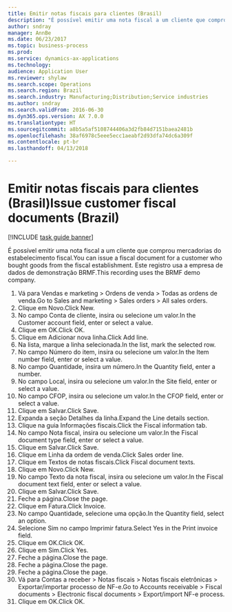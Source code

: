 ```yaml
--- 
title: Emitir notas fiscais para clientes (Brasil)
description: "É possível emitir uma nota fiscal a um cliente que comprou mercadorias do estabelecimento fiscal."
author: sndray
manager: AnnBe
ms.date: 06/23/2017
ms.topic: business-process
ms.prod: 
ms.service: dynamics-ax-applications
ms.technology: 
audience: Application User
ms.reviewer: shylaw
ms.search.scope: Operations
ms.search.region: Brazil
ms.search.industry: Manufacturing;Distribution;Service industries
ms.author: sndray
ms.search.validFrom: 2016-06-30
ms.dyn365.ops.version: AX 7.0.0
ms.translationtype: HT
ms.sourcegitcommit: a8b5a5af5108744406a3d2fb84d7151baea2481b
ms.openlocfilehash: 38af6978c5eee5ecc1aeabf2d93dfa74dc6a309f
ms.contentlocale: pt-br
ms.lasthandoff: 04/13/2018

---
```

# <a name="issue-customer-fiscal-documents-brazil"></a><span data-ttu-id="3f2ba-103">Emitir notas fiscais para clientes (Brasil)</span><span class="sxs-lookup"><span data-stu-id="3f2ba-103">Issue customer fiscal documents (Brazil)</span></span>

[!INCLUDE [task guide banner](../../includes/task-guide-banner.md)]

<span data-ttu-id="3f2ba-104">É possível emitir uma nota fiscal a um cliente que comprou mercadorias do estabelecimento fiscal.</span><span class="sxs-lookup"><span data-stu-id="3f2ba-104">You can issue a fiscal document for a customer who bought goods from the fiscal establishment.</span></span> <span data-ttu-id="3f2ba-105">Este registro usa a empresa de dados de demonstração BRMF.</span><span class="sxs-lookup"><span data-stu-id="3f2ba-105">This recording uses the BRMF demo company.</span></span>

1. <span data-ttu-id="3f2ba-106">Vá para Vendas e marketing > Ordens de venda > Todas as ordens de venda.</span><span class="sxs-lookup"><span data-stu-id="3f2ba-106">Go to Sales and marketing > Sales orders > All sales orders.</span></span>
2. <span data-ttu-id="3f2ba-107">Clique em Novo.</span><span class="sxs-lookup"><span data-stu-id="3f2ba-107">Click New.</span></span>
3. <span data-ttu-id="3f2ba-108">No campo Conta de cliente, insira ou selecione um valor.</span><span class="sxs-lookup"><span data-stu-id="3f2ba-108">In the Customer account field, enter or select a value.</span></span>
4. <span data-ttu-id="3f2ba-109">Clique em OK.</span><span class="sxs-lookup"><span data-stu-id="3f2ba-109">Click OK.</span></span>
5. <span data-ttu-id="3f2ba-110">Clique em Adicionar nova linha.</span><span class="sxs-lookup"><span data-stu-id="3f2ba-110">Click Add line.</span></span>
6. <span data-ttu-id="3f2ba-111">Na lista, marque a linha selecionada.</span><span class="sxs-lookup"><span data-stu-id="3f2ba-111">In the list, mark the selected row.</span></span>
7. <span data-ttu-id="3f2ba-112">No campo Número do item, insira ou selecione um valor.</span><span class="sxs-lookup"><span data-stu-id="3f2ba-112">In the Item number field, enter or select a value.</span></span>
8. <span data-ttu-id="3f2ba-113">No campo Quantidade, insira um número.</span><span class="sxs-lookup"><span data-stu-id="3f2ba-113">In the Quantity field, enter a number.</span></span>
9. <span data-ttu-id="3f2ba-114">No campo Local, insira ou selecione um valor.</span><span class="sxs-lookup"><span data-stu-id="3f2ba-114">In the Site field, enter or select a value.</span></span>
10. <span data-ttu-id="3f2ba-115">No campo CFOP, insira ou selecione um valor.</span><span class="sxs-lookup"><span data-stu-id="3f2ba-115">In the CFOP field, enter or select a value.</span></span>
11. <span data-ttu-id="3f2ba-116">Clique em Salvar.</span><span class="sxs-lookup"><span data-stu-id="3f2ba-116">Click Save.</span></span>
12. <span data-ttu-id="3f2ba-117">Expanda a seção Detalhes da linha.</span><span class="sxs-lookup"><span data-stu-id="3f2ba-117">Expand the Line details section.</span></span>
13. <span data-ttu-id="3f2ba-118">Clique na guia Informações fiscais.</span><span class="sxs-lookup"><span data-stu-id="3f2ba-118">Click the Fiscal information tab.</span></span>
14. <span data-ttu-id="3f2ba-119">No campo Nota fiscal, insira ou selecione um valor.</span><span class="sxs-lookup"><span data-stu-id="3f2ba-119">In the Fiscal document type field, enter or select a value.</span></span>
15. <span data-ttu-id="3f2ba-120">Clique em Salvar.</span><span class="sxs-lookup"><span data-stu-id="3f2ba-120">Click Save.</span></span>
16. <span data-ttu-id="3f2ba-121">Clique em Linha da ordem de venda.</span><span class="sxs-lookup"><span data-stu-id="3f2ba-121">Click Sales order line.</span></span>
17. <span data-ttu-id="3f2ba-122">Clique em Textos de notas fiscais.</span><span class="sxs-lookup"><span data-stu-id="3f2ba-122">Click Fiscal document texts.</span></span>
18. <span data-ttu-id="3f2ba-123">Clique em Novo.</span><span class="sxs-lookup"><span data-stu-id="3f2ba-123">Click New.</span></span>
19. <span data-ttu-id="3f2ba-124">No campo Texto da nota fiscal, insira ou selecione um valor.</span><span class="sxs-lookup"><span data-stu-id="3f2ba-124">In the Fiscal document text field, enter or select a value.</span></span>
20. <span data-ttu-id="3f2ba-125">Clique em Salvar.</span><span class="sxs-lookup"><span data-stu-id="3f2ba-125">Click Save.</span></span>
21. <span data-ttu-id="3f2ba-126">Feche a página.</span><span class="sxs-lookup"><span data-stu-id="3f2ba-126">Close the page.</span></span>
22. <span data-ttu-id="3f2ba-127">Clique em Fatura.</span><span class="sxs-lookup"><span data-stu-id="3f2ba-127">Click Invoice.</span></span>
23. <span data-ttu-id="3f2ba-128">No campo Quantidade, selecione uma opção.</span><span class="sxs-lookup"><span data-stu-id="3f2ba-128">In the Quantity field, select an option.</span></span>
24. <span data-ttu-id="3f2ba-129">Selecione Sim no campo Imprimir fatura.</span><span class="sxs-lookup"><span data-stu-id="3f2ba-129">Select Yes in the Print invoice field.</span></span>
25. <span data-ttu-id="3f2ba-130">Clique em OK.</span><span class="sxs-lookup"><span data-stu-id="3f2ba-130">Click OK.</span></span>
26. <span data-ttu-id="3f2ba-131">Clique em Sim.</span><span class="sxs-lookup"><span data-stu-id="3f2ba-131">Click Yes.</span></span>
27. <span data-ttu-id="3f2ba-132">Feche a página.</span><span class="sxs-lookup"><span data-stu-id="3f2ba-132">Close the page.</span></span>
28. <span data-ttu-id="3f2ba-133">Feche a página.</span><span class="sxs-lookup"><span data-stu-id="3f2ba-133">Close the page.</span></span>
29. <span data-ttu-id="3f2ba-134">Feche a página.</span><span class="sxs-lookup"><span data-stu-id="3f2ba-134">Close the page.</span></span>
30. <span data-ttu-id="3f2ba-135">Vá para Contas a receber > Notas fiscais > Notas fiscais eletrônicas > Exportar/importar processo de NF-e.</span><span class="sxs-lookup"><span data-stu-id="3f2ba-135">Go to Accounts receivable > Fiscal documents > Electronic fiscal documents > Export/import NF-e process.</span></span>
31. <span data-ttu-id="3f2ba-136">Clique em OK.</span><span class="sxs-lookup"><span data-stu-id="3f2ba-136">Click OK.</span></span>


